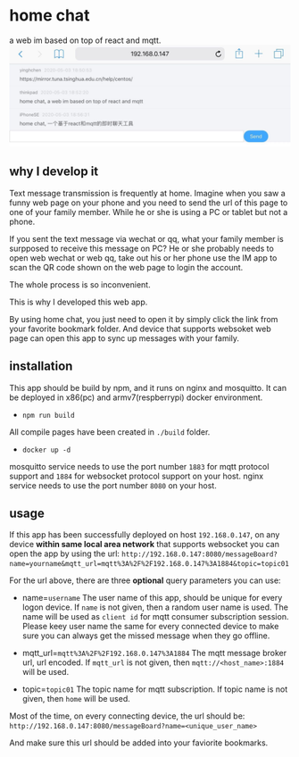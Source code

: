 # home chat

a web im based on top of react and mqtt.
![home_chat_demo](https://github.com/iintothewind/images/raw/master/home_chat_demo_002.jpg)

## why I develop it

Text message transmission is frequently at home.
Imagine when you saw a funny web page on your phone and you need to send the url of this page to one of your family member.
While he or she is using a PC or tablet but not a phone.

If you sent the text message via wechat or qq, what your family member is surpposed to receive this message on PC? He or she probably needs to open web wechat or web qq, take out his or her phone use the IM app to scan the QR code shown on the web page to login the account.

The whole process is so inconvenient.

This is why I developed this web app.

By using home chat, you just need to open it by simply click the link from your favorite bookmark folder.
And device that supports websoket web page can open this app to sync up messages with your family.

## installation

This app should be build by npm, and it runs on nginx and mosquitto.
It can be deployed in x86(pc) and armv7(respberrypi) docker environment.

- `npm run build`

All compile pages have been created in `./build` folder.

- `docker up -d`

mosquitto service needs to use the port number `1883` for mqtt protocol support and `1884` for websocket protocol support on your host.
nginx service needs to use the port number `8080` on your host.

## usage

If this app has been successfully deployed on host `192.168.0.147`, on any device **within same local area network** that supports websocket you can open the app by using the url:
`http://192.168.0.147:8080/messageBoard?name=yourname&mqtt_url=mqtt%3A%2F%2F192.168.0.147%3A1884&topic=topic01`

For the url above, there are three **optional** query parameters you can use:

- name=`username`
The user name of this app, should be unique for every logon device.
If `name` is not given, then a random user name is used.
The name will be used as `client id` for mqtt consumer subscription session.
Please keey user name the same for every connected device to make sure you can always get the missed message when they go offline.

- mqtt_url=`mqtt%3A%2F%2F192.168.0.147%3A1884`
The mqtt message broker url, url encoded.
If `mqtt_url` is not given, then `mqtt://<host_name>:1884` will be used.

- topic=`topic01`
The topic name for mqtt subscription.
If topic name is not given, then `home` will be used.

Most of the time, on every connecting device, the url should be:
`http://192.168.0.147:8080/messageBoard?name=<unique_user_name>`

And make sure this url should be added into your faviorite bookmarks.

